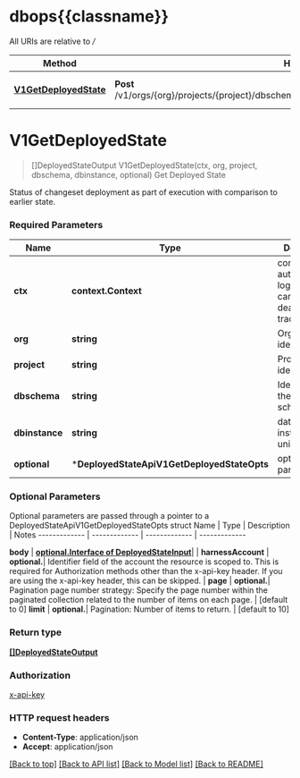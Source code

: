 # dbops{{classname}}

All URIs are relative to */*

Method | HTTP request | Description
------------- | ------------- | -------------
[**V1GetDeployedState**](DeployedStateApi.md#V1GetDeployedState) | **Post** /v1/orgs/{org}/projects/{project}/dbschema/{dbschema}/instance/{dbinstance}/deployedState | Get Deployed State

# **V1GetDeployedState**
> []DeployedStateOutput V1GetDeployedState(ctx, org, project, dbschema, dbinstance, optional)
Get Deployed State

Status of changeset deployment as part of execution with comparison to earlier state.

### Required Parameters

Name | Type | Description  | Notes
------------- | ------------- | ------------- | -------------
 **ctx** | **context.Context** | context for authentication, logging, cancellation, deadlines, tracing, etc.
  **org** | **string**| Organization identifier | 
  **project** | **string**| Project identifier | 
  **dbschema** | **string**| Identifier of the database schema | 
  **dbinstance** | **string**| database instance unique id | 
 **optional** | ***DeployedStateApiV1GetDeployedStateOpts** | optional parameters | nil if no parameters

### Optional Parameters
Optional parameters are passed through a pointer to a DeployedStateApiV1GetDeployedStateOpts struct
Name | Type | Description  | Notes
------------- | ------------- | ------------- | -------------




 **body** | [**optional.Interface of DeployedStateInput**](DeployedStateInput.md)|  | 
 **harnessAccount** | **optional.**| Identifier field of the account the resource is scoped to. This is required for Authorization methods other than the x-api-key header. If you are using the x-api-key header, this can be skipped. | 
 **page** | **optional.**| Pagination page number strategy: Specify the page number within the paginated collection related to the number of items on each page. | [default to 0]
 **limit** | **optional.**| Pagination: Number of items to return. | [default to 10]

### Return type

[**[]DeployedStateOutput**](DeployedStateOutput.md)

### Authorization

[x-api-key](../README.md#x-api-key)

### HTTP request headers

 - **Content-Type**: application/json
 - **Accept**: application/json

[[Back to top]](#) [[Back to API list]](../README.md#documentation-for-api-endpoints) [[Back to Model list]](../README.md#documentation-for-models) [[Back to README]](../README.md)

